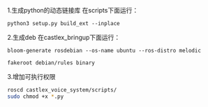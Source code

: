 1.生成python的动态链接库
在scripts下面运行：

```
python3 setup.py build_ext --inplace
```

2.生成deb
在castlex_bringup下面运行：

```
bloom-generate rosdebian --os-name ubuntu --ros-distro melodic

fakeroot debian/rules binary
```

3.增加可执行权限
```bash
roscd castlex_voice_system/scripts/
sudo chmod +x *.py
```
